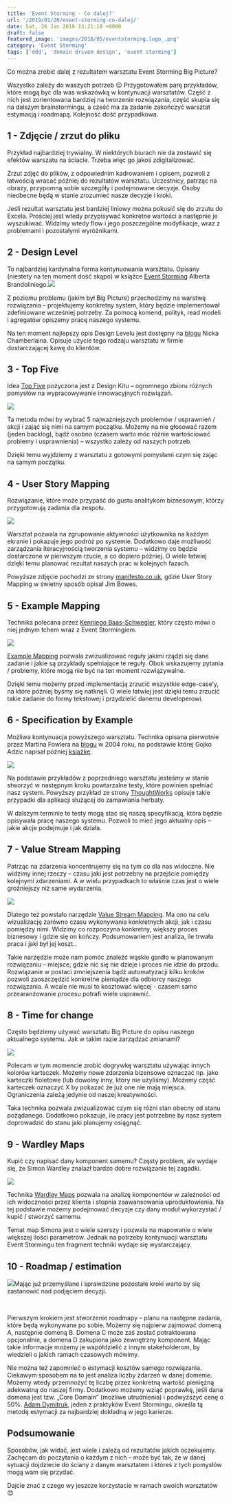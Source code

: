 ```yaml
---
title: 'Event Storming - Co dalej?'
url: '/2019/01/26/event-storming-co-dalej/'
date: Sat, 26 Jan 2019 13:21:18 +0000
draft: false
featured_image: 'images/2018/05/eventstorming.logo_.png'
category: 'Event Storming'
tags: ['ddd', 'domain driven design', 'event storming']
---
```


Co można zrobić dalej z rezultatem warsztatu Event Storming Big Picture?

Wszystko zależy do waszych potrzeb 😉 Przygotowałem parę przykładów, które mogą być dla was wskazówką w kontynuacji warsztatów. Część z nich jest zorientowana bardziej na tworzenie rozwiązania, część skupia się na dalszym brainstormingu, a cześć ma za zadanie zakończyć warsztat estymacją i roadmapą. Kolejność dość przypadkowa.

## 1 - Zdjęcie / zrzut do pliku

Przykład najbardziej trywialny. W niektórych biurach nie da zostawić się efektów warszatu na ściacie. Trzeba więc go jakoś zdigitalizować.

Zrzut zdjęć do plików, z odpowiednim kadrowaniem i opisem, pozwoli z łatwością wracać później do rezultatów warsztatu. Uczestnicy, patrząc na obrazy, przypomną sobie szczegóły i podejmowane decyzje. Osoby nieobecne będą w stanie zrozumieć nasze decyzje i kroki.

Jeśli rezultat warsztatu jest bardziej liniowy można pokusić się do zrzutu do Excela. Prościej jest wtedy przypisywać konkretne wartości a następnie je wyszukiwać. Widzimy wtedy flow i jego poszczególne modyfikacje, wraz z problemami i pozostałymi wyróżnikami.

## 2 - Design Level

To najbardziej kardynalna forma kontynuowania warsztatu. Opisany (niestety na ten moment dość skąpo) w książce [Event Storming](https://leanpub.com/introducing_eventstorming) Alberta Brandoliniego.[![](/images/2019/01/1.jpg)](https://leanpub.com/introducing_eventstorming)

Z poziomu problemu (jakim był Big Picture) przechodzimy na warstwę rozwiązania – projektujemy konkretny system, który będzie implementował zdefiniowane wcześniej potrzeby. Za pomocą komend, polityk, read modeli i agregatów opiszemy pracę naszego systemu.

Na ten moment najlepszy opis Design Levelu jest dostępny na [blogu](https://buildplease.com/pages/fpc-6/) Nicka Chamberlaina. Opisuje użycie tego rodzaju warsztatu w firmie dostarczającej kawę do klientów.

## 3 - Top Five

Idea [Top Five](http://www.designkit.org/methods/15) pożyczona jest z Design Kitu – ogromnego zbioru różnych pomysłów na wypracowywanie innowacyjnych rozwiązań.

[![](/images/2019/01/3-e1548508655865.png)](http://www.designkit.org/methods/15)

Ta metoda mówi by wybrać 5 najważniejszych problemów / usprawnień / akcji i zająć się nimi na samym początku. Możemy na nie głosować razem (jeden backlog), bądź osobno (czasem warto móc różnie wartościować problemy i usprawnienia) – wszystko zależy od naszych potrzeb.

Dzięki temu wyjdziemy z warsztatu z gotowymi pomysłami czym się zając na samym początku.

## 4 - User Story Mapping

Rozwiązanie, które może przypaść do gustu analitykom biznesowym, którzy przygotowują zadania dla zespołu.

[![](/images/2019/01/4.jpg)](https://manifesto.co.uk/user-story-mapping/)

Warsztat pozwala na zgrupowanie aktywności użytkownika na każdym ekranie i pokazuje jego podróż po systemie. Dodatkowo daje możliwość zarządzania iteracyjnością tworzenia systemu – widzimy co będzie dostarczone w pierwszym rzucie, a co dopiero później. O wiele łatwiej dzięki temu planować rezultat naszych prac w kolejnych fazach.

Powyższe zdjęcie pochodzi ze strony [manifesto.co.uk](https://manifesto.co.uk/user-story-mapping/), gdzie User Story Mapping w świetny sposób opisał Jim Bowes.

## 5 - Example Mapping

Technika polecana przez [Kenniego Baas-Schwegler](https://www.youtube.com/watch?v=WvkBKvMnyuc), który często mówi o niej jednym tchem wraz z Event Stormingiem.

[![](/images/2019/01/5.png)](https://cucumber.io/blog/2015/12/08/example-mapping-introduction)

[Example Mapping](https://cucumber.io/blog/2015/12/08/example-mapping-introduction) pozwala zwizualizować reguły jakimi rządzi się dane zadanie i jakie są przykłady spełniające te reguły. Obok wskazujemy pytania / problemy, które mogą nie być na ten moment rozwiązywalne.

Dzięki temu możemy przed implementacją zrzucić wszystkie edge-case’y, na które później byśmy się natknęli. O wiele łatwiej jest dzięki temu zrzucić takie zadanie do formy tekstowej i przydzielić danemu developerowi.

## 6 - Specification by Example

Możliwa kontynuacja powyższego warsztatu. Technika opisana pierwotnie przez Martina Fowlera na [blogu](https://martinfowler.com/bliki/SpecificationByExample.html) w 2004 roku, na podstawie której Gojko Adzic napisał później [książkę](https://www.goodreads.com/book/show/10288718-specification-by-example).

[![](/images/2019/01/6.jpg)](https://www.thoughtworks.com/insights/blog/specification-example)

Na podstawie przykładów z poprzedniego warsztatu jesteśmy w stanie stworzyć w następnym kroku powtarzalne testy, które powinien spełniać nasz system. Powyższy przykład ze strony [ThoughtWorks](https://www.thoughtworks.com/insights/blog/specification-example) opisuje takie przypadki dla aplikacji służącej do zamawiania herbaty.

W dalszym terminie te testy mogą stać się naszą specyfikacją, która będzie opisywała pracę naszego systemu. Pozwoli to mieć jego aktualny opis – jakie akcje podejmuje i jak działa.

## 7 - Value Stream Mapping

Patrząc na zdarzenia koncentrujemy się na tym co dla nas widoczne. Nie widzimy innej rzeczy – czasu jaki jest potrzebny na przejście pomiędzy kolejnymi zdarzeniami. A w wielu przypadkach to właśnie czas jest o wiele groźniejszy niż same wydarzenia.

[![](/images/2019/01/7.jpg)](https://tallyfy.com/value-stream-mapping/)

Dlatego też powstało narzędzie [Value Stream Mapping](https://tallyfy.com/value-stream-mapping/). Ma ono na celu wizualizację zarówno czasu wykonywania konkretnych akcji, jak i czasu pomiędzy nimi. Widzimy co rozpoczyna konkretny, większy proces biznesowy i gdzie się on kończy. Podsumowaniem jest analiza, ile trwała praca i jaki był jej koszt..

Takie narzędzie może nam pomóc znaleźć wąskie gardło w planowanym rozwiązaniu – miejsce, gdzie nic się nie dzieje i proces nie idzie do przodu. Rozwiązanie w postaci zmniejszenia bądź automatyzacji kilku kroków pozwoli zaoszczędzić konkretne pieniądze dla odbiorcy naszego rozwiązania. A wcale nie musi to kosztować więcej - czasem samo przearanżowanie procesu potrafi wiele usprawnić.

## 8 - Time for change

Często będziemy używać warsztatu Big Picture do opisu naszego aktualnego systemu. Jak w takim razie zarządzać zmianami?

[![](/images/2019/01/8.jpg)](/images/2019/01/8.jpg)

Polecam w tym momencie zrobić dogrywkę warsztatu używając innych kolorów karteczek. Możemy nowe zdarzenia bizensowe oznaczać np. jako karteczki fioletowe (lub dowolny inny, który nie użyliśmy). Możemy część karteczek oznaczyć X by pokazać że już one nie mają miejsca. Ograniczenia zależą jedynie od naszej kreatywności.

Taka technika pozwala zwizualizować czym się różni stan obecny od stanu pożądanego. Dodatkowo pokazuje, ile pracy jest potrzebne by nasz system doprowadzić do stanu jaki planujemy osiągnąć.

## 9 - Wardley Maps

Kupić czy napisać dany komponent samemu? Częsty problem, ale wydaje się, że Simon Wardley znalazł bardzo dobre rozwiązanie tej zagadki.

[![](/images/2019/01/9.jpg)](https://medium.com/wardleymaps)

Technika [Wardley Maps](https://medium.com/wardleymaps) pozwala na analizę komponentów w zależności od ich widoczności przez klienta i stopnia zaawansowania uproduktowienia. Na tej podstawie możemy podejmować decyzje czy dany moduł wykorzystać / kupić / stworzyć samemu.

Temat map Simona jest o wiele szerszy i pozwala na mapowanie o wiele większej ilości parametrów. Jednak na potrzeby kontynuacji warsztatu Event Stormingu ten fragment techniki wydaje się wystarczający.

## 10 - Roadmap / estimation

[![](/images/2019/01/10.jpg)](/images/2019/01/10.jpg)Mając już przemyślane i sprawdzone pozostałe kroki warto by się zastanowić nad podjęciem decyzji.

 

Pierwszym krokiem jest stworzenie roadmapy – planu na następne zadania, które będą wykonywane po sobie. Możemy się najpierw zajmować domeną A, następnie domeną B. Domena C może zaś zostać potraktowana opcjonalnie, a domena D zakupiona jako zewnętrzny komponent. Mając takie informacje możemy je współdzielić z innym stakeholderom, by wiedzieli o jakich ramach czasowych mówimy.

Nie można też zapomnieć o estymacji kosztów samego rozwiązania. Ciekawym sposobem na to jest analiza liczby zdarzeń w danej domenie. Możemy wtedy przemnożyć tę liczbę przez konkretną wartość pieniężną adekwatną do naszej firmy. Dodatkowo możemy wziąć poprawkę, jeśli dana domena jest tzw. „Core Domain” (możliwe utrudnienia) i podwyższyć cenę o 50%. [Adam Dymitruk](https://twitter.com/adymitruk), jeden z praktyków Event Stormingu, określa tą metodę estymacji za najbardziej dokładną w jego karierze.

## Podsumowanie

Sposobów, jak widać, jest wiele i zależą od rezultatów jakich oczekujemy. Zachęcam do poczytania o każdym z nich – może być tak, że w danej sytuacji dojdziecie do ściany z danym warsztatem i któreś z tych pomysłów mogą wam się przydać.

Dajcie znać z czego wy jeszcze korzystacie w ramach swoich warsztatów 😊
